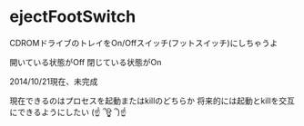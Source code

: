 ejectFootSwitch
===============
CDROMドライブのトレイをOn/Offスイッチ(フットスイッチ)にしちゃうよ

開いている状態がOff
閉じている状態がOn

2014/10/21現在、未完成

現在できるのはプロセスを起動またはkillのどちらか
将来的には起動とkillを交互にできるようにしたい
(☝ ՞ਊ ՞)☝
